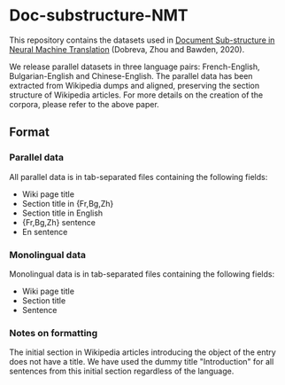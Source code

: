 # Doc-substructure-NMT

This repository contains the datasets used in [Document Sub-structure in Neural Machine Translation](https://arxiv.org/abs/1912.06598) (Dobreva, Zhou and Bawden, 2020).

We release parallel datasets in three language pairs: French-English, Bulgarian-English and Chinese-English. The parallel data has been extracted from Wikipedia dumps and aligned, preserving the section structure of Wikipedia articles. For more details on the creation of the corpora, please refer to the above paper.

## Format

### Parallel data
All parallel data is in tab-separated files containing the following fields:
  - Wiki page title
  - Section title in {Fr,Bg,Zh}
  - Section title in English
  - {Fr,Bg,Zh} sentence 
  - En sentence
  
### Monolingual data
Monolingual data is in tab-separated files containing the following fields:
  - Wiki page title
  - Section title
  - Sentence
  
### Notes on formatting
The initial section in Wikipedia articles introducing the object of the entry does not have a title. We have used the dummy title "Introduction" for all sentences from this initial section regardless of the language.
